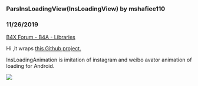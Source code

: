### ParsInsLoadingView(InsLoadingView) by mshafiee110
### 11/26/2019
[B4X Forum - B4A - Libraries](https://www.b4x.com/android/forum/threads/80000/)

Hi ,it wraps [this Github project.](https://github.com/qintong91/InsLoadingAnimation)  
  
InsLoadingAnimation is imitation of instagram and weibo avator animation of loading for Android.  
  

![](https://i.imgur.com/gUa8I1m.jpg)